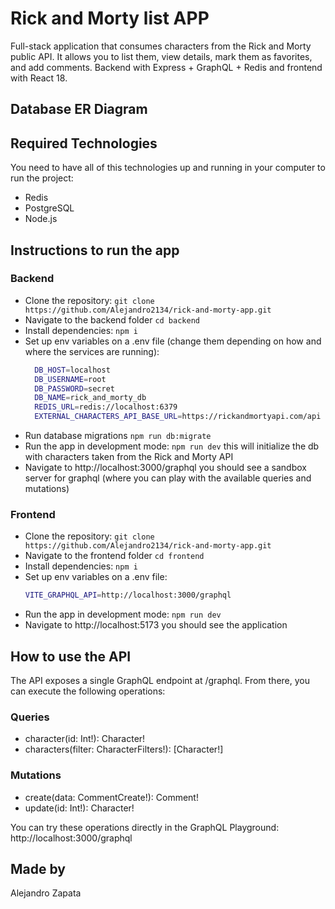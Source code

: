 # Rick and Morty list APP

Full-stack application that consumes characters from the Rick and Morty public API. It allows you to list them, view details, mark them as favorites, and add comments. Backend with Express + GraphQL + Redis and frontend with React 18.

## Database ER Diagram

## Required Technologies

You need to have all of this technologies up and running in your computer to run the project:

- Redis
- PostgreSQL
- Node.js

## Instructions to run the app

### Backend

- Clone the repository: `git clone https://github.com/Alejandro2134/rick-and-morty-app.git`
- Navigate to the backend folder `cd backend`
- Install dependencies: `npm i`
- Set up env variables on a .env file (change them depending on how and where the services are running):
  ```bash
    DB_HOST=localhost
    DB_USERNAME=root
    DB_PASSWORD=secret
    DB_NAME=rick_and_morty_db
    REDIS_URL=redis://localhost:6379
    EXTERNAL_CHARACTERS_API_BASE_URL=https://rickandmortyapi.com/api
  ```
- Run database migrations `npm run db:migrate`
- Run the app in development mode: `npm run dev` this will initialize the db with characters taken from the Rick and Morty API
- Navigate to http://localhost:3000/graphql you should see a sandbox server for graphql (where you can play with the available queries and mutations)

### Frontend

- Clone the repository: `git clone https://github.com/Alejandro2134/rick-and-morty-app.git`
- Navigate to the frontend folder `cd frontend`
- Install dependencies: `npm i`
- Set up env variables on a .env file:
  ```bash
  VITE_GRAPHQL_API=http://localhost:3000/graphql
  ```
- Run the app in development mode: `npm run dev`
- Navigate to http://localhost:5173 you should see the application

## How to use the API

The API exposes a single GraphQL endpoint at /graphql. From there, you can execute the following operations:

### Queries

- character(id: Int!): Character!
- characters(filter: CharacterFilters!): [Character!]

### Mutations

- create(data: CommentCreate!): Comment!
- update(id: Int!): Character!

You can try these operations directly in the GraphQL Playground: http://localhost:3000/graphql

## Made by

Alejandro Zapata
